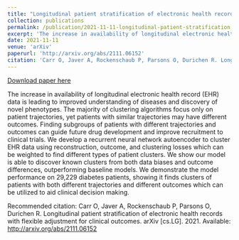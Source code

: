 ```yaml
---
title: "Longitudinal patient stratification of electronic health records with flexible adjustment for clinical outcomes"
collection: publications
permalink: /publication/2021-11-11-longitudinal-patient-stratification
excerpt: 'The increase in availability of longitudinal electronic health record (EHR) data is leading to improved understanding of diseases and discovery of novel phenotypes. The majority of clustering algorithms focus only on patient trajectories, yet patients with similar trajectories may have different outcomes. Finding subgroups of patients with different trajectories and outcomes can guide future drug development and improve recruitment to clinical trials. We develop a recurrent neural network autoencoder to cluster EHR data using reconstruction, outcome, and clustering losses which can be weighted to find different types of patient clusters. We show our model is able to discover known clusters from both data biases and outcome differences, outperforming baseline models. We demonstrate the model performance on 29,229 diabetes patients, showing it finds clusters of patients with both different trajectories and different outcomes which can be utilized to aid clinical decision making.'
date: 2021-11-11
venue: 'arXiv'
paperurl: 'http://arxiv.org/abs/2111.06152'
citation: 'Carr O, Javer A, Rockenschaub P, Parsons O, Durichen R. Longitudinal patient stratification of electronic health records with flexible adjustment for clinical outcomes. arXiv [cs.LG]. 2021. Available: http://arxiv.org/abs/2111.06152'
---
```


<a href='http://arxiv.org/abs/2111.06152'>Download paper here</a>

The increase in availability of longitudinal electronic health record (EHR) data is leading to improved understanding of diseases and discovery of novel phenotypes. The majority of clustering algorithms focus only on patient trajectories, yet patients with similar trajectories may have different outcomes. Finding subgroups of patients with different trajectories and outcomes can guide future drug development and improve recruitment to clinical trials. We develop a recurrent neural network autoencoder to cluster EHR data using reconstruction, outcome, and clustering losses which can be weighted to find different types of patient clusters. We show our model is able to discover known clusters from both data biases and outcome differences, outperforming baseline models. We demonstrate the model performance on 29,229 diabetes patients, showing it finds clusters of patients with both different trajectories and different outcomes which can be utilized to aid clinical decision making.

Recommended citation: Carr O, Javer A, Rockenschaub P, Parsons O, Durichen R. Longitudinal patient stratification of electronic health records with flexible adjustment for clinical outcomes. arXiv [cs.LG]. 2021. Available: http://arxiv.org/abs/2111.06152